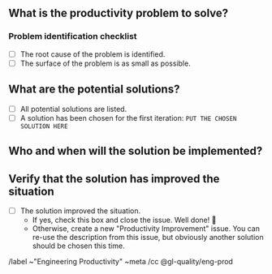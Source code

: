 ## What is the productivity problem to solve?

<!--
Please describe the productivity problem that needs to be solved backed by charts from
https://about.gitlab.com/handbook/engineering/quality/engineering-productivity-team/#engineering-productivity-team-metrics.
-->

### Problem identification checklist

- [ ] The root cause of the problem is identified.
- [ ] The surface of the problem is as small as possible.

## What are the potential solutions?

<!--
Please provide potential solutions here. Example solutions could be:

- Dogfood a feature.
- Refactor/improve some workflow code.
- Throw more money at the problem.

Please provide pros/cons and a weight estimate for each solution.
-->

- [ ] All potential solutions are listed.
- [ ] A solution has been chosen for the first iteration: `PUT THE CHOSEN SOLUTION HERE`

## Who and when will the solution be implemented?

<!--
For history reason, please list the person that will implement the solution and
the planned milestone/date.
-->

## Verify that the solution has improved the situation

<!--
Ideally, looking at the charts from the first part, we should see an improvement
after the implementation is merged/deployed/released.
-->

- [ ] The solution improved the situation.
  - If yes, check this box and close the issue. Well done! :tada:
  - Otherwise, create a new "Productivity Improvement" issue. You can re-use the description from this issue, but obviously another solution should be chosen this time.

/label ~"Engineering Productivity" ~meta
/cc @gl-quality/eng-prod
